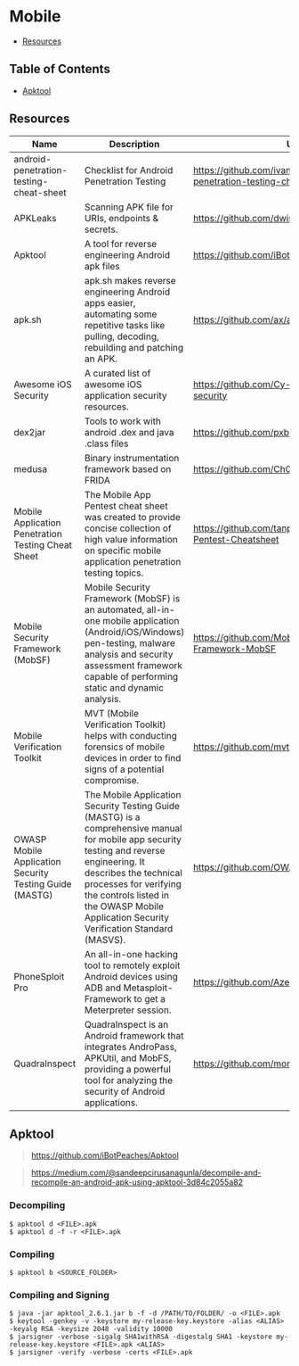 # Mobile

- [Resources](#resource)

## Table of Contents

- [Apktool](#apktool)

## Resources

| Name | Description | URL |
| --- | --- | --- |
| android-penetration-testing-cheat-sheet | Checklist for Android Penetration Testing | https://github.com/ivan-sincek/android-penetration-testing-cheat-sheet |
| APKLeaks | Scanning APK file for URIs, endpoints & secrets. | https://github.com/dwisiswant0/apkleaks |
| Apktool | A tool for reverse engineering Android apk files | https://github.com/iBotPeaches/Apktool |
| apk.sh | apk.sh makes reverse engineering Android apps easier, automating some repetitive tasks like pulling, decoding, rebuilding and patching an APK. | https://github.com/ax/apk.sh |
| Awesome iOS Security | A curated list of awesome iOS application security resources. | https://github.com/Cy-clon3/awesome-ios-security |
| dex2jar | Tools to work with android .dex and java .class files | https://github.com/pxb1988/dex2jar |
| medusa | Binary instrumentation framework based on FRIDA | https://github.com/Ch0pin/medusa |
| Mobile Application Penetration Testing Cheat Sheet | The Mobile App Pentest cheat sheet was created to provide concise collection of high value information on specific mobile application penetration testing topics. | https://github.com/tanprathan/MobileApp-Pentest-Cheatsheet |
| Mobile Security Framework (MobSF) | Mobile Security Framework (MobSF) is an automated, all-in-one mobile application (Android/iOS/Windows) pen-testing, malware analysis and security assessment framework capable of performing static and dynamic analysis. | https://github.com/MobSF/Mobile-Security-Framework-MobSF |
| Mobile Verification Toolkit | MVT (Mobile Verification Toolkit) helps with conducting forensics of mobile devices in order to find signs of a potential compromise. | https://github.com/mvt-project/mvt |
| OWASP Mobile Application Security Testing Guide (MASTG) | The Mobile Application Security Testing Guide (MASTG) is a comprehensive manual for mobile app security testing and reverse engineering. It describes the technical processes for verifying the controls listed in the OWASP Mobile Application Security Verification Standard (MASVS). | https://github.com/OWASP/owasp-mastg |
| PhoneSploit Pro | An all-in-one hacking tool to remotely exploit Android devices using ADB and Metasploit-Framework to get a Meterpreter session. | https://github.com/AzeemIdrisi/PhoneSploit-Pro |
| QuadraInspect | QuadraInspect is an Android framework that integrates AndroPass, APKUtil, and MobFS, providing a powerful tool for analyzing the security of Android applications. | https://github.com/morpheuslord/QuadraInspect |

## Apktool

> https://github.com/iBotPeaches/Apktool

> https://medium.com/@sandeepcirusanagunla/decompile-and-recompile-an-android-apk-using-apktool-3d84c2055a82

### Decompiling

```console
$ apktool d <FILE>.apk
$ apktool d -f -r <FILE>.apk
```

### Compiling

```console
$ apktool b <SOURCE_FOLDER>
```

### Compiling and Signing

```console
$ java -jar apktool_2.6.1.jar b -f -d /PATH/TO/FOLDER/ -o <FILE>.apk
$ keytool -genkey -v -keystore my-release-key.keystore -alias <ALIAS> -keyalg RSA -keysize 2048 -validity 10000
$ jarsigner -verbose -sigalg SHA1withRSA -digestalg SHA1 -keystore my-release-key.keystore <FILE>.apk <ALIAS>
$ jarsigner -verify -verbose -certs <FILE>.apk
```
